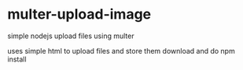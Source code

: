 # multer-upload-image
simple nodejs upload files using multer

uses simple html to upload files and store them
download and do npm install
